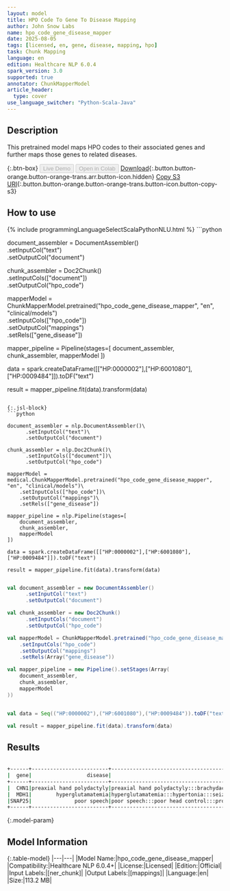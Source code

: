 ```yaml
---
layout: model
title: HPO Code To Gene To Disease Mapping
author: John Snow Labs
name: hpo_code_gene_disease_mapper
date: 2025-08-05
tags: [licensed, en, gene, disease, mapping, hpo]
task: Chunk Mapping
language: en
edition: Healthcare NLP 6.0.4
spark_version: 3.0
supported: true
annotator: ChunkMapperModel
article_header:
  type: cover
use_language_switcher: "Python-Scala-Java"
---
```


## Description

This pretrained model maps HPO codes to their associated genes and further maps those genes to related diseases.

{:.btn-box}
<button class="button button-orange" disabled>Live Demo</button>
<button class="button button-orange" disabled>Open in Colab</button>
[Download](https://s3.amazonaws.com/auxdata.johnsnowlabs.com/clinical/models/hpo_code_gene_disease_mapper_en_6.0.4_3.0_1754424435921.zip){:.button.button-orange.button-orange-trans.arr.button-icon.hidden}
[Copy S3 URI](s3://auxdata.johnsnowlabs.com/clinical/models/hpo_code_gene_disease_mapper_en_6.0.4_3.0_1754424435921.zip){:.button.button-orange.button-orange-trans.button-icon.button-copy-s3}

## How to use



<div class="tabs-box" markdown="1">
{% include programmingLanguageSelectScalaPythonNLU.html %}
```python

document_assembler = DocumentAssembler()\
      .setInputCol("text")\
      .setOutputCol("document")

chunk_assembler = Doc2Chunk()\
      .setInputCols(["document"])\
      .setOutputCol("hpo_code")

mapperModel = ChunkMapperModel.pretrained("hpo_code_gene_disease_mapper", "en", "clinical/models")\
    .setInputCols(["hpo_code"])\
    .setOutputCol("mappings")\
    .setRels(["gene_disease"])

mapper_pipeline = Pipeline(stages=[
    document_assembler,
    chunk_assembler,
    mapperModel
])

data = spark.createDataFrame([["HP:0000002"],["HP:6001080"],["HP:0009484"]]).toDF("text")

result = mapper_pipeline.fit(data).transform(data)

```

{:.jsl-block}
```python

document_assembler = nlp.DocumentAssembler()\
      .setInputCol("text")\
      .setOutputCol("document")

chunk_assembler = nlp.Doc2Chunk()\
      .setInputCols(["document"])\
      .setOutputCol("hpo_code")

mapperModel = medical.ChunkMapperModel.pretrained("hpo_code_gene_disease_mapper", "en", "clinical/models")\
    .setInputCols(["hpo_code"])\
    .setOutputCol("mappings")\
    .setRels(["gene_disease"])

mapper_pipeline = nlp.Pipeline(stages=[
    document_assembler,
    chunk_assembler,
    mapperModel
])

data = spark.createDataFrame([["HP:0000002"],["HP:6001080"],["HP:0009484"]]).toDF("text")

result = mapper_pipeline.fit(data).transform(data)

```
```scala

val document_assembler = new DocumentAssembler()
      .setInputCol("text")
      .setOutputCol("document")

val chunk_assembler = new Doc2Chunk()
      .setInputCols("document")
      .setOutputCol("hpo_code")

val mapperModel = ChunkMapperModel.pretrained("hpo_code_gene_disease_mapper", "en", "clinical/models")
    .setInputCols("hpo_code")
    .setOutputCol("mappings")
    .setRels(Array("gene_disease"))

val mapper_pipeline = new Pipeline().setStages(Array(
    document_assembler,
    chunk_assembler,
    mapperModel
))


val data = Seq(("HP:0000002"),("HP:6001080"),("HP:0009484")).toDF("text")

val result = mapper_pipeline.fit(data).transform(data)

```
</div>

## Results

```bash

+------+-------------------------+--------------------------------------------------------------------------------------------------------------------------------------------------------------------------------------------------------+
|  gene|                  disease|                                                                                                                                                                                       all_k_resolutions|
+------+-------------------------+--------------------------------------------------------------------------------------------------------------------------------------------------------------------------------------------------------+
|  CHN1|preaxial hand polydactyly|preaxial hand polydactyly:::brachydactyly:::marcus gunn jaw winking synkinesis:::triphalangeal thumb:::duane anomaly:::seizure:::global developmental delay:::irregular hyperpigmentation:::ectopic k...|
|  MDH1|        hyperglutamatemia|hyperglutamatemia:::hypertonia:::seizure:::global developmental delay:::infra-orbital crease:::hypsarrhythmia:::partial agenesis of the corpus callosum:::autosomal recessive inheritance:::axial hyp...|
|SNAP25|              poor speech|poor speech:::poor head control:::proximal muscle weakness:::motor delay:::gait disturbance:::bulbar palsy:::areflexia:::seizure:::hypotonia:::ataxia:::intellectual disability:::hyporeflexia:::dysa...|
+------+-------------------------+--------------------------------------------------------------------------------------------------------------------------------------------------------------------------------------------------------+

```

{:.model-param}
## Model Information

{:.table-model}
|---|---|
|Model Name:|hpo_code_gene_disease_mapper|
|Compatibility:|Healthcare NLP 6.0.4+|
|License:|Licensed|
|Edition:|Official|
|Input Labels:|[ner_chunk]|
|Output Labels:|[mappings]|
|Language:|en|
|Size:|113.2 MB|